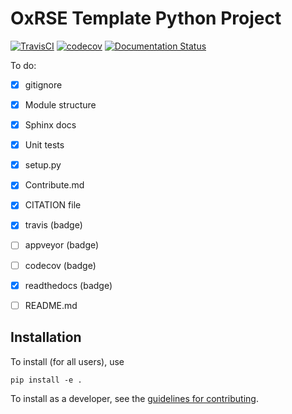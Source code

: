 # OxRSE Template Python Project
[![TravisCI](https://travis-ci.org/OxfordRSE/template-project-python.svg?branch=master)](https://travis-ci.org/OxfordRSE/template-project-python/)
[![codecov](https://codecov.io/gh/OxfordRSE/template-project-python/branch/master/graph/badge.svg)](https://codecov.io/gh/OxfordRSE/template-project-python)
[![Documentation Status](https://readthedocs.org/projects/oxrse-template-project-python/badge/?version=latest)](https://oxrse-template-project-python.readthedocs.io/en/latest/?badge=latest)

To do:
- [x] gitignore
- [x] Module structure
- [x] Sphinx docs
- [x] Unit tests
- [x] setup.py
- [x] Contribute.md
- [x] CITATION file
- [x] travis (badge)
- [ ] appveyor (badge)
- [ ] codecov (badge)
- [x] readthedocs (badge)
- [ ] README.md


## Installation

To install (for all users), use

```
pip install -e .
```

To install as a developer, see the [guidelines for contributing](CONTRIBUTE.md).


